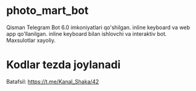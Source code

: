 # photo_mart_bot
Qisman Telegram Bot 6.0 imkoniyatlari qo'shilgan. inline keyboard va web app qo'llanilgan. inline keyboard bilan ishlovchi va interaktiv bot. Maxsulotlar xayoliy.
# Kodlar tezda joylanadi
Batafsil: https://t.me/Kanal_Shaka/42
